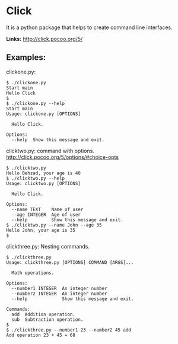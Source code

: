 # Click

It is a python package that helps to create command line interfaces.

**Links:**
http://click.pocoo.org/5/


## Examples:

clickone.py:

```
$ ./clickone.py
Start main
Hello Click
$
$ ./clickone.py --help
Start main
Usage: clickone.py [OPTIONS]

  Hello Click.

Options:
  --help  Show this message and exit.

```

clicktwo.py:
command with options.
http://click.pocoo.org/5/options/#choice-opts

```
$ ./clicktwo.py
Hello Behzad, your age is 40
$ ./clicktwo.py --help
Usage: clicktwo.py [OPTIONS]

  Hello Click.

Options:
  --name TEXT    Name of user
  --age INTEGER  Age of user
  --help         Show this message and exit.
$ ./clicktwo.py --name John --age 35
Hello John, your age is 35
$

```


clickthree.py:
Nesting commands.

```
$ ./clickthree.py
Usage: clickthree.py [OPTIONS] COMMAND [ARGS]...

  Math operations.

Options:
  --number1 INTEGER  An integer number
  --number2 INTEGER  An integer number
  --help             Show this message and exit.

Commands:
  add  Addition operation.
  sub  Subtraction operation.
$
$ ./clickthree.py --number1 23 --number2 45 add
Add operation 23 + 45 = 68

```
